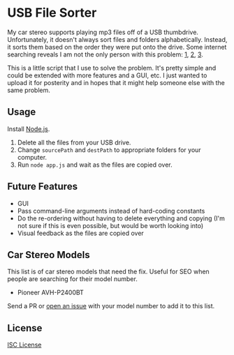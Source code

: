 # USB File Sorter

My car stereo supports playing mp3 files off of a USB thumbdrive. Unfortunately,
it doesn't always sort files and folders alphabetically. Instead, it sorts them
based on the order they were put onto the drive. Some internet searching reveals
I am not the only person with this problem: [1], [2], [3].

This is a little script that I use to solve the problem. It's pretty simple and
could be extended with more features and a GUI, etc. I just wanted to upload it
for posterity and in hopes that it might help someone else with the same
problem.

## Usage

Install [Node.js].

1. Delete all the files from your USB drive.
2. Change `sourcePath` and `destPath` to appropriate folders for your computer.
3. Run `node app.js` and wait as the files are copied over.

## Future Features

* GUI
* Pass command-line arguments instead of hard-coding constants
* Do the re-ordering without having to delete everything and copying (I'm not
  sure if this is even possible, but would be worth looking into)
* Visual feedback as the files are copied over

## Car Stereo Models

This list is of car stereo models that need the fix. Useful for SEO when people
are searching for their model number.

* Pioneer AVH-P2400BT

Send a PR or [open an issue] with your model number to add it to this list.

## License

[ISC License]

[1]:http://www.murraymoffatt.com/software-problem-0010.html
[2]:http://avic411.com/index.php?/topic/37189-track-ordering-broken-on-usb-and-sd-media/
[3]:http://community.crutchfield.com/car_audio_and_video/f/27/receivers/t/25024/how-should-i-structure-audio-files-on-usb-drive-for-playback-on-pioneer-avh-p3400bh-head-unit
[Node.js]:http://nodejs.org
[open an issue]:https://github.com/oakmac/usb-file-sorter/issues
[ISC License]:LICENSE.md
